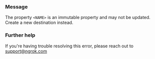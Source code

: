 
### Message
The property <code>&lt;NAME&gt;</code> is an immutable property and may not be updated. Create a new destination instead.

### Further help
If you're having trouble resolving this error, please reach out to [support@ngrok.com](mailto:support@ngrok.com?subject=Help%20with%20ERR_NGROK_5117)

